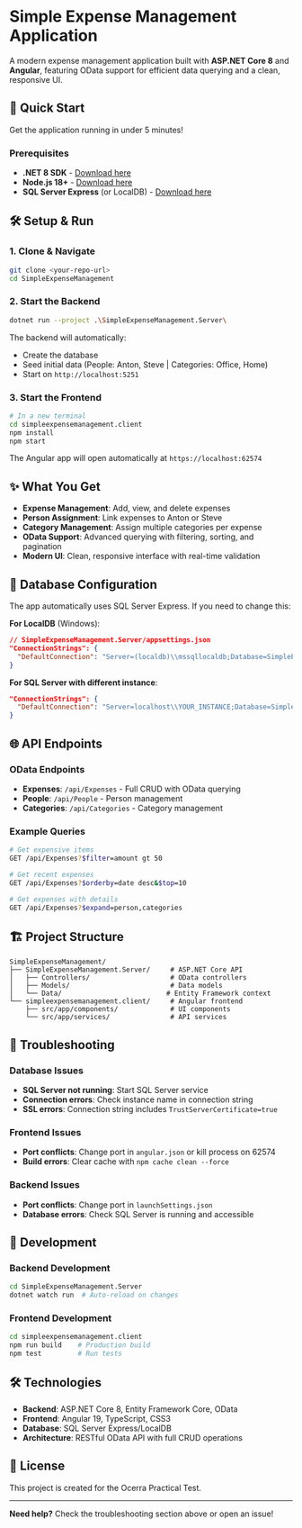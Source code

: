 # Simple Expense Management Application

A modern expense management application built with **ASP.NET Core 8** and **Angular**, featuring OData support for efficient data querying and a clean, responsive UI.

## 🚀 Quick Start

Get the application running in under 5 minutes!

### Prerequisites
- **.NET 8 SDK** - [Download here](https://dotnet.microsoft.com/download/dotnet/8.0)
- **Node.js 18+** - [Download here](https://nodejs.org/)
- **SQL Server Express** (or LocalDB) - [Download here](https://www.microsoft.com/en-us/sql-server/sql-server-downloads)

## 🛠️ Setup & Run

### 1. Clone & Navigate
```bash
git clone <your-repo-url>
cd SimpleExpenseManagement
```

### 2. Start the Backend
```bash
dotnet run --project .\SimpleExpenseManagement.Server\
```

The backend will automatically:
- Create the database
- Seed initial data (People: Anton, Steve | Categories: Office, Home)
- Start on `http://localhost:5251`

### 3. Start the Frontend
```bash
# In a new terminal
cd simpleexpensemanagement.client
npm install
npm start
```

The Angular app will open automatically at `https://localhost:62574`

## ✨ What You Get

- **Expense Management**: Add, view, and delete expenses
- **Person Assignment**: Link expenses to Anton or Steve
- **Category Management**: Assign multiple categories per expense
- **OData Support**: Advanced querying with filtering, sorting, and pagination
- **Modern UI**: Clean, responsive interface with real-time validation

## 🔧 Database Configuration

The app automatically uses SQL Server Express. If you need to change this:

**For LocalDB** (Windows):
```json
// SimpleExpenseManagement.Server/appsettings.json
"ConnectionStrings": {
  "DefaultConnection": "Server=(localdb)\\mssqllocaldb;Database=SimpleExpenseManagement;Trusted_Connection=true;MultipleActiveResultSets=true"
}
```

**For SQL Server with different instance**:
```json
"ConnectionStrings": {
  "DefaultConnection": "Server=localhost\\YOUR_INSTANCE;Database=SimpleExpenseManagement;Trusted_Connection=true;TrustServerCertificate=true;Encrypt=false;MultipleActiveResultSets=true"
}
```

## 🌐 API Endpoints

### OData Endpoints
- **Expenses**: `/api/Expenses` - Full CRUD with OData querying
- **People**: `/api/People` - Person management
- **Categories**: `/api/Categories` - Category management

### Example Queries
```bash
# Get expensive items
GET /api/Expenses?$filter=amount gt 50

# Get recent expenses
GET /api/Expenses?$orderby=date desc&$top=10

# Get expenses with details
GET /api/Expenses?$expand=person,categories
```

## 🏗️ Project Structure

```
SimpleExpenseManagement/
├── SimpleExpenseManagement.Server/     # ASP.NET Core API
│   ├── Controllers/                    # OData controllers
│   ├── Models/                         # Data models
│   └── Data/                          # Entity Framework context
└── simpleexpensemanagement.client/     # Angular frontend
    ├── src/app/components/             # UI components
    └── src/app/services/               # API services
```

## 🐛 Troubleshooting

### Database Issues
- **SQL Server not running**: Start SQL Server service
- **Connection errors**: Check instance name in connection string
- **SSL errors**: Connection string includes `TrustServerCertificate=true`

### Frontend Issues
- **Port conflicts**: Change port in `angular.json` or kill process on 62574
- **Build errors**: Clear cache with `npm cache clean --force`

### Backend Issues
- **Port conflicts**: Change port in `launchSettings.json`
- **Database errors**: Check SQL Server is running and accessible

## 🚀 Development

### Backend Development
```bash
cd SimpleExpenseManagement.Server
dotnet watch run  # Auto-reload on changes
```

### Frontend Development
```bash
cd simpleexpensemanagement.client
npm run build    # Production build
npm test         # Run tests
```

## 🛠️ Technologies

- **Backend**: ASP.NET Core 8, Entity Framework Core, OData
- **Frontend**: Angular 19, TypeScript, CSS3
- **Database**: SQL Server Express/LocalDB
- **Architecture**: RESTful OData API with full CRUD operations

## 📝 License

This project is created for the Ocerra Practical Test.

---

**Need help?** Check the troubleshooting section above or open an issue!
